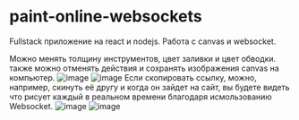 # paint-online-websockets
Fullstack приложение на react и nodejs. Работа с canvas и websocket.

Можно менять толщину инструментов, цвет заливки и цвет обводки. также можно отменять действия и сохранять изображения canvas на компьютер. 
![image](https://user-images.githubusercontent.com/48406339/204267610-347b70dc-eaec-4cf7-9c3d-8c9bae0b3886.png)
![image](https://user-images.githubusercontent.com/48406339/204267888-4baabae2-fc0a-471b-bad5-e845f4dbeb38.png)
Если скопировать ссылку, можно, например, скинуть её другу и когда он зайдет на сайт, вы будете видеть что рисует каждый в реальном времени благодаря исмользованию Websocket.
![image](https://user-images.githubusercontent.com/48406339/204267959-f90e49d0-d4d4-47f8-8790-7146dc8040de.png)
![image](https://user-images.githubusercontent.com/48406339/204268041-bf39a9da-7311-4c3e-b99d-fccd2fd7284e.png)

